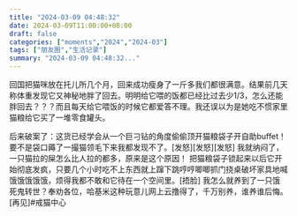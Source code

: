 ```yaml
---
title: "2024-03-09 04:48:32"
date: 2024-03-09T11:00:00+08:00
draft: false
categories: ["moments","2024","2024-03"]
tags: ["朋友圈","生活记录"]
summary: "2024-03-09 04:48:32..."
---
```


回国把猫咪放在托儿所几个月，回来成功瘦身了一斤多我们都很满意。结果前几天称体重发现它又神秘地胖了回去。明明给它喂的饭都已经比过去少1/3，怎么还能胖回去？？？而且每天给它喂饭的时候它都爱答不理。我还误以为是她吃不惯家里猫粮给它买了一堆零食罐头。

后来破案了：这货已经学会从一个巨刁钻的角度偷偷顶开猫粮袋子开自助buffet！要不是袋口薅了一撮猫领毛下来我都发现不了。[发怒][发怒][发怒] 我就纳闷了，一只猫拉的屎怎么比人拉的都多，原来是这个原因！
​
​把猫粮袋子锁起来以后它开始彻底发疯，只要几个小时吃不上东西就上蹿下跳哼哼唧唧抓门挠桌破坏家具地喊饿饿饿饿饿，烦得我都不敢和它待在一个空间里。[捂脸] 我怎么就养到了一只饿死鬼转世？奉劝各位，哈基米这种玩意儿网上云撸得了，千万别养，谁养谁后悔。[再见]
​
​#戒猫中心

